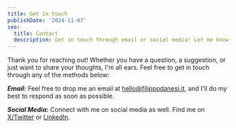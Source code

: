 ```yaml
---
title: Get in touch
publishDate: '2024-11-07'
seo:
  title: Contact
  description: Get in touch through email or social media! Let me know how I can help.
---
```


Thank you for reaching out! Whether you have a question, a suggestion, or just want to share your thoughts, I'm all ears. Feel free to get in touch through any of the methods below:

**_Email:_**
Feel free to drop me an email at [hello@filippodanesi.it](mailto:hello@filippodanesi.it), and I'll do my best to respond as soon as possible.

**_Social Media:_**
Connect with me on social media as well. Find me on [X/Twitter](https://x.com/filippodanesi) or [LinkedIn](https://www.linkedin.com/in/filippodanesi/).
